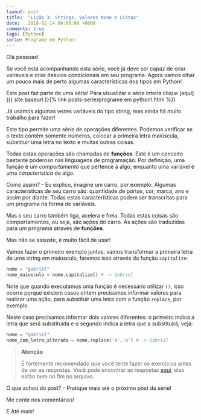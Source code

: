 ```yaml
---
layout: post
title:  "Lição 3: Strings, Valores None e Listas"
date:   2018-02-14 00:00:00 +0000
comments: true
tags: [Python]
serie: Programe em Python!
---
```


Olá pessoas!

Se você está acompanhando esta série, você já deve ser capaz de criar variáveis e criar desvios condicionais em seu programa. Agora vamos olhar um pouco mais de perto algumas características dos tipos em Python!

<!--more-->

Este post faz parte de uma série! Para visualizar a série inteira clique [aqui]({{ site.baseurl }}{% link posts-serie/programe em python!.html %})

Já usamos algumas vezes variáveis do tipo string, mas ainda há muito trabalho para fazer!

Este tipo permite uma série de operações diferentes. Podemos verificar se o texto contém somente números, colocar a primeira letra maiúscula, substituir uma letra no texto e muitas outras coisas.

Todas estas operações são chamadas de **funções**. Este é um conceito bastante poderoso nas linguagens de programação. Por definição, uma função é um *comportamento* que pertence à algo, enquanto uma variável é uma *característica* de algo.

Como assim? - Eu explico, imagine um carro, por exemplo. Algumas características de seu carro são: quantidade de portas, cor, marca, ano e assim por diante. Todas estas características podem ser transcritas para um programa na forma de variáveis.

Mas o seu carro também liga, acelera e freia. Todas estas coisas são comportamentos, ou seja, são ações do carro. As ações são traduzidas para um programa através de **funções**.

Mas não se assuste, é muito fácil de usar!

Vamos fazer o primeiro exemplo juntos, vamos transformar a primeira letra de uma string em maiúsculo, faremos isso através da função `capitalize`:

```python
nome = "gabriel"
nome_maiusculo = nome.capitalize() # -> Gabriel
```

Note que quando executamos uma função é necessário utilizar `()`, isso ocorre porque existem casos ontem precisamos informar valores para realizar uma ação, para substituir uma letra com a função `replace`, por exemplo.

Neste caso precisamos informar dois valores diferentes: o primeiro indica a letra que será substituída e o segundo indica a letra que a substituirá, veja:

```python
nome = "gabriel"
nome_com_letra_alterada = nome.replace('e','a') # -> Gabrial
```


> **Atenção**
>
> É fortemente recomendado que você tente fazer os exercícios antes de ver as respostas.
> Você pode encontrar as respostas [aqui](https://github.com/gabrielschade/Python-Intro-Serie/blob/master/02-DesvioCondicional.py), elas estão bem no fim no arquivo.

O que achou do post? - Pratique mais até o próximo post da série!

Me conte nos comentários!

E Até mais!